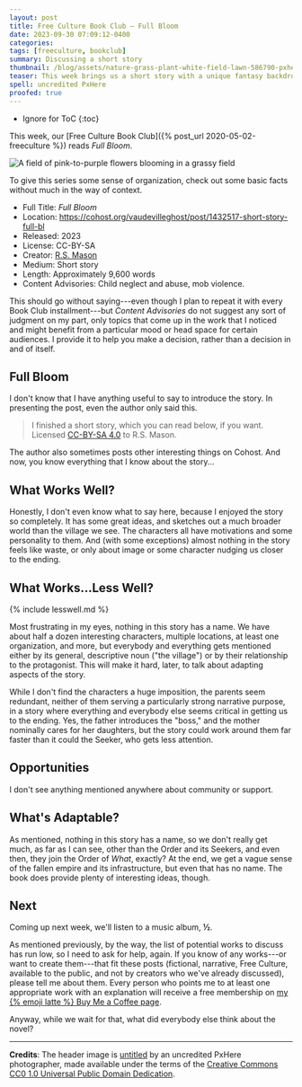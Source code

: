 ```yaml
---
layout: post
title: Free Culture Book Club — Full Bloom
date: 2023-09-30 07:09:12-0400
categories:
tags: [freeculture, bookclub]
summary: Discussing a short story
thumbnail: /blog/assets/nature-grass-plant-white-field-lawn-586790-pxhere.com.png
teaser: This week brings us a short story with a unique fantasy backdrop.
spell: uncredited PxHere
proofed: true
---
```


* Ignore for ToC
{:toc}

This week, our [Free Culture Book Club]({% post_url 2020-05-02-freeculture %}) reads *Full Bloom*.

![A field of pink-to-purple flowers blooming in a grassy field](/blog/assets/nature-grass-plant-white-field-lawn-586790-pxhere.com.png "Pardon the shallow reading...")

To give this series some sense of organization, check out some basic facts without much in the way of context.

 * Full Title:  *Full Bloom*
 * Location:  <https://cohost.org/vaudevilleghost/post/1432517-short-story-full-bl>
 * Released:  2023
 * License:  CC-BY-SA
 * Creator:  [R.S. Mason](https://cohost.org/vaudevilleghost)
 * Medium:  Short story
 * Length:  Approximately 9,600 words
 * Content Advisories:  Child neglect and abuse, mob violence.

This should go without saying---even though I plan to repeat it with every Book Club installment---but *Content Advisories* do not suggest any sort of judgment on my part, only topics that come up in the work that I noticed and might benefit from a particular mood or head space for certain audiences.  I provide it to help you make a decision, rather than a decision in and of itself.

## Full Bloom

I don't know that I have anything useful to say to introduce the story.  In presenting the post, even the author only said this.

 > I finished a short story, which you can read below, if you want. Licensed [CC-BY-SA 4.0](https://creativecommons.org/licenses/by-sa/4.0/) to R.S. Mason.

The author also sometimes posts other interesting things on Cohost.  And now, you know everything that I know about the story...

## What Works Well?

Honestly, I don't even know what to say here, because I enjoyed the story so completely.  It has some great ideas, and sketches out a much broader world than the village we see.  The characters all have motivations and some personality to them.  And (with some exceptions) almost nothing in the story feels like waste, or only about image or some character nudging us closer to the ending.

## What Works...Less Well?

{% include lesswell.md %}

Most frustrating in my eyes, nothing in this story has a name.  We have about half a dozen interesting characters, multiple locations, at least one organization, and more, but everybody and everything gets mentioned either by its general, descriptive noun ("the village") or by their relationship to the protagonist.  This will make it hard, later, to talk about adapting aspects of the story.

While I don't find the characters a huge imposition, the parents seem redundant, neither of them serving a particularly strong narrative purpose, in a story where everything and everybody else seems critical in getting us to the ending.  Yes, the father introduces the "boss," and the mother nominally cares for her daughters, but the story could work around them far faster than it could the Seeker, who gets less attention.

## Opportunities

I don't see anything mentioned anywhere about community or support.

## What's Adaptable?

As mentioned, nothing in this story has a name, so we don't really get much, as far as I can see, other than the Order and its Seekers, and even then, they join the Order of *What*, exactly?  At the end, we get a vague sense of the fallen empire and its infrastructure, but even that has no name.  The book does provide plenty of interesting ideas, though.

## Next

Coming up next week, we'll listen to a music album, **½**.

As mentioned previously, by the way, the list of potential works to discuss has run low, so I need to ask for help, again.  If you know of any works---or want to create them---that fit these posts (fictional, narrative, Free Culture, available to the public, and not by creators who we've already discussed), please tell me about them.  Every person who points me to at least one appropriate work with an explanation will receive a free membership on [my {% emoji latte %} Buy Me a Coffee page](https://buymeacoffee.com/jcolag).

Anyway, while we wait for that, what did everybody else think about the novel?

* * *

**Credits**:  The header image is [untitled](https://pxhere.com/en/photo/586790) by an uncredited PxHere photographer, made available under the terms of the [Creative Commons CC0 1.0 Universal Public Domain Dedication](https://creativecommons.org/publicdomain/zero/1.0/).
